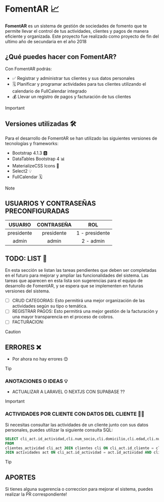# FomentAR 📈

**FomentAR** es un sistema de gestión de sociedades de fomento que te permite llevar el control de tus actividades, clientes y pagos de manera eficiente y organizada. Este proyecto fue realizado como proyecto de fin del ultimo año de secundaria en el año 2018

## ¿Qué puedes hacer con FomentAR?

Con FomentAR podrás:

-   ✅ Registrar y administrar tus clientes y sus datos personales
-   🗓️ Planificar y programar actividades para tus clientes utilizando el calendario de FullCalendar integrado
-   💰 Llevar un registro de pagos y facturación de tus clientes

> [!IMPORTANT]
> ## Versiones utilizadas 🛠️
> 
> Para el desarrollo de FomentAR se han utilizado las siguientes versiones de tecnologías y frameworks:
> 
> -   Bootstrap 4.1.3 🅱️
> -   DataTables Bootstrap 4 📊
> -   MaterializeCSS Icons 🎨
> -   Select2 💡
> -   FullCalendar 🗓️

> [!NOTE]
>  ## USUARIOS Y CONTRASEÑAS PRECONFIGURADAS 	
>  
>  |  USUARIO 	|  CONTRASEÑA | ROL |
>  |:-------------:|:-------------:|:-------------:|
>  |  presidente 	|  presidente 	|  1 - presidente |	
>  |   admin	|  admin  	| 2 - admin |





## TODO: LIST 📝

En esta sección se listan las tareas pendientes que deben ser completadas en el futuro para mejorar y ampliar las funcionalidades del sistema. Las tareas que aparecen en esta lista son sugerencias para el equipo de desarrollo de FomentAR, y se espera que se implementen en futuras versiones del sistema.

-   [ ] CRUD CATEGORIAS: Esto permitirá una mejor organización de las actividades según su tipo o temática.
-   [ ] REGISTRAR PAGOS: Esto permitirá una mejor gestión de la facturación y una mayor transparencia en el proceso de cobros.
-   [ ] FACTURACION:

> [!CAUTION]
> ## ERRORES ❌
> 
> -   Por ahora no hay errores 😊

> [!TIP]
> ### ANOTACIONES O IDEAS 💡
>
> - ACTUALIZAR A LARAVEL O NEXTJS CON SUPABASE ??




> [!IMPORTANT]
> ### ACTIVIDADES POR CLIENTE CON DATOS DEL CLIENTE 🧑‍💻
> 
> Si necesitas consultar las actividades de un cliente junto con sus datos personales, puedes utilizar la siguiente consulta SQL:
> 
>  ```SQL 
> SELECT cli_act.id_actividad,cli.num_socio,cli.domicilio,cli.edad,cli.num_domicilio,cli.telefono,cli.id_genero,cli.fecha_nacimiento,cli.fecha_ingreso,cli.DNI,cli.id_cliente,cli.nombre, > cli.apellido, act.nombre_actividad
> FROM
> clientes_actividad cli_act JOIN clientes cli ON cli_act.id_cliente = cli.id_cliente
> JOIN actividades act ON cli_act.id_actividad = act.id_actividad AND cli_act.id_cliente = $id_cliente
> ```

> [!TIP]
>
> ## APORTES
> 
> Si tienes alguna sugerencia o correccion para mejorar el sistema, puedes realizar la PR correspondiente!
